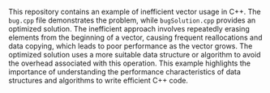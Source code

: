 This repository contains an example of inefficient vector usage in C++. The `bug.cpp` file demonstrates the problem, while `bugSolution.cpp` provides an optimized solution. The inefficient approach involves repeatedly erasing elements from the beginning of a vector, causing frequent reallocations and data copying, which leads to poor performance as the vector grows. The optimized solution uses a more suitable data structure or algorithm to avoid the overhead associated with this operation. This example highlights the importance of understanding the performance characteristics of data structures and algorithms to write efficient C++ code.